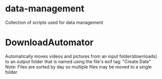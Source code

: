 # data-management
Collection of scripts used for data management

# DownloadAutomator
Automatically moves videos and pictures from an input folder(downloads) to an output folder that is named using the file's exif tag:
"Create Date"
Note: Files are sorted by day so multiple files may be moved to a single folder
